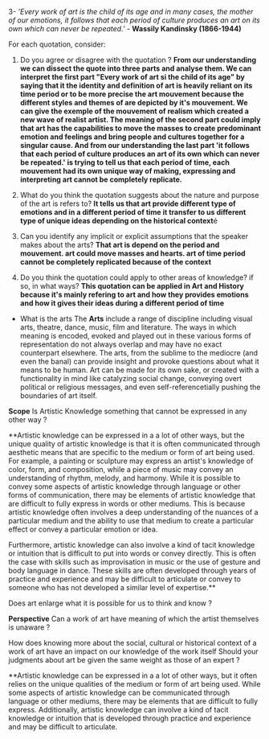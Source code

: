 3-  *'Every work of art is the child of its age and in many cases, the mother of our emotions, it follows that each period of culture produces an art on its own which can never be repeated.'*  - **Wassily Kandinsky (1866-1944)** 

For each quotation, consider: 
1. Do you agree or disagree with the quotation ? 
**From our understanding we can dissect the quote into three parts and analyse them. We can interpret the first part "Every work of art si the child of its age" by saying that it the identity and definition of art is heavily reliant on its time period or to be more precise the art mouvement because the different styles and themes of are depicted by it's mouvement. We can give the exemple of the mouvement of realism which created a new wave of realist artist. The meaning of the second part could imply that art has the capabilities to move the masses to create predominant emotion and feelings and bring people and cultures together for a singular cause. And from our understanding the last part 'it follows that each period of culture produces an art of its own which can never be repeated.' is trying to tell us that each period of time, each mouvement had its own unique way of making, expressing and interpreting art cannot be completely replicate.**

2. What do you think the quotation suggests about the nature and purpose of the art is refers to? 
**It tells us that art provide different type of emotions and in a different period of time it transfer to us different type of unique ideas depending on the historical context**é

3. Can you identify any implicit or explicit assumptions that the speaker makes about the arts? 
**That art is depend on the period and mouvement. art could move masses and hearts. art of time period cannot be completely replicated because of the context**

4. Do you think the quotation could apply to other areas of knowledge? if so, in what ways?
**This quotation can be applied in Art and History because it's mainly refering to art and how they provides emotions and how it gives their ideas during a different period of time**

-  What is the arts
The **Arts** include a range of discipline including visual arts, theatre, dance, music, film and literature. The ways in which meaning is encoded, evoked and played out in these various forms of representation do not always overlap and may have no exact counterpart elsewhere. The arts, from the sublime to the mediocre (and even the banal) can provide insight and provoke questions about what it means to be human. Art can be made for its own sake, or created with a functionality in mind like catalyzing social change, conveying overt political or religious messages, and even self-referencetially pushing the boundaries of art itself. 


**Scope**
Is Artistic Knowledge something that cannot be expressed in any other way ?

**Artistic knowledge can be expressed in a a lot of other ways, but the unique quality of artistic knowledge is that it is often communicated through aesthetic means that are specific to the medium or form of art being used. For example, a painting or sculpture may express an artist's knowledge of color, form, and composition, while a piece of music may convey an understanding of rhythm, melody, and harmony. While it is possible to convey some aspects of artistic knowledge through language or other forms of communication, there may be elements of artistic knowledge that are difficult to fully express in words or other mediums. This is because artistic knowledge often involves a deep understanding of the nuances of a particular medium and the ability to use that medium to create a particular effect or convey a particular emotion or idea.

Furthermore, artistic knowledge can also involve a kind of tacit knowledge or intuition that is difficult to put into words or convey directly. This is often the case with skills such as improvisation in music or the use of gesture and body language in dance. These skills are often developed through years of practice and experience and may be difficult to articulate or convey to someone who has not developed a similar level of expertise.**


Does art enlarge what it is possible for us to think and know ?

**Perspective**
Can a work of art have meaning of which the artist themselves is unaware ?

How does knowing more about the social, cultural or historical context of a work of art have an impact on our knowledge of the work itself
Should your judgments about art be given the same weight as those of an expert ?

  
**Artistic knowledge can be expressed in a a lot of other ways, but it often relies on the unique qualities of the medium or form of art being used. While some aspects of artistic knowledge can be communicated through language or other mediums, there may be elements that are difficult to fully express. Additionally, artistic knowledge can involve a kind of tacit knowledge or intuition that is developed through practice and experience and may be difficult to articulate.